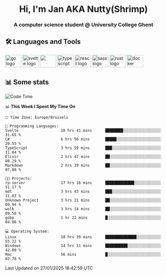 <h1 align="center">Hi, I'm Jan AKA Nutty(Shrimp)</h1>
<h3 align="center">A computer science student @ University College Ghent</h3>

<h2 align="left">🛠️ Languages and Tools</h2>

###

<div align="left">
  <img src="https://cdn.jsdelivr.net/gh/devicons/devicon/icons/go/go-original.svg" height="40" width="52" alt="go logo"  />
  <img src="https://cdn.jsdelivr.net/gh/devicons/devicon@latest/icons/svelte/svelte-original.svg"  height="40" width="52" alt="svelte logo" />
  <img src="https://cdn.jsdelivr.net/gh/devicons/devicon@latest/icons/tailwindcss/tailwindcss-original.svg" height="40" width="52" />
  <img src="https://cdn.jsdelivr.net/gh/devicons/devicon/icons/typescript/typescript-original.svg" height="40" width="52" alt="typescript logo"  />
  <img src="https://cdn.jsdelivr.net/gh/devicons/devicon/icons/react/react-original.svg" height="40" width="52" alt="react logo"  />
  <img src="https://cdn.jsdelivr.net/gh/devicons/devicon/icons/sass/sass-original.svg" height="40" width="52" alt="sass logo"  />
  <img src="https://cdn.jsdelivr.net/gh/devicons/devicon@latest/icons/rust/rust-original.svg" height="40" width="52" alt="rust logo" />
  <img src="https://cdn.jsdelivr.net/gh/devicons/devicon/icons/docker/docker-original.svg" height="40" width="52" alt="docker logo"  />
</div>

<h2>📊 Some stats</h2>

<!--START_SECTION:waka-->
![Code Time](http://img.shields.io/badge/Code%20Time-5%2C590%20hrs%2052%20mins-blue)

📊 **This Week I Spent My Time On** 

```text
🕑︎ Time Zone: Europe/Brussels

💬 Programming Languages: 
Svelte                   10 hrs 41 mins      ████████░░░░░░░░░░░░░░░░░   31.65 % 
C#                       6 hrs 56 mins       █████░░░░░░░░░░░░░░░░░░░░   20.55 % 
TypeScript               3 hrs 59 mins       ███░░░░░░░░░░░░░░░░░░░░░░   11.84 % 
Elixir                   2 hrs 47 mins       ██░░░░░░░░░░░░░░░░░░░░░░░   08.29 % 
Markdown                 2 hrs 39 mins       ██░░░░░░░░░░░░░░░░░░░░░░░   07.88 % 

🐱‍💻 Projects: 
rp-server                17 hrs 16 mins      █████████████░░░░░░░░░░░░   51.17 % 
mdt                      3 hrs 43 mins       ███░░░░░░░░░░░░░░░░░░░░░░   11.03 % 
Unknown Project          3 hrs 21 mins       ██░░░░░░░░░░░░░░░░░░░░░░░   09.94 % 
wolk                     3 hrs 14 mins       ██░░░░░░░░░░░░░░░░░░░░░░░   09.58 % 
gobp                     1 hr 22 mins        █░░░░░░░░░░░░░░░░░░░░░░░░   04.06 % 

💻 Operating System: 
Linux                    18 hrs 39 mins      ██████████████░░░░░░░░░░░   55.22 % 
Windows                  14 hrs 11 mins      ██████████░░░░░░░░░░░░░░░   42.00 % 
Mac                      56 mins             █░░░░░░░░░░░░░░░░░░░░░░░░   02.78 % 
```


 Last Updated on 27/01/2025 18:42:59 UTC
<!--END_SECTION:waka-->
